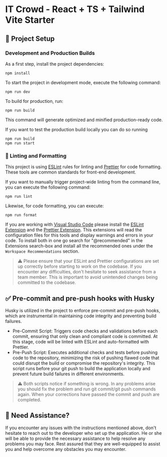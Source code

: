 # IT Crowd - React + TS + Tailwind Vite Starter

## 🚀 Project Setup

### Development and Production Builds

As a first step, install the project dependencies:

```
npm install
```

To start the project in development mode, execute the following command:

```
npm run dev
```

To build for production, run:

```
npm run build
```

This command will generate optimized and minified production-ready code.

If you want to test the production build locally you can do so running

```
npm run build
npm run start
```

### 🧹 Linting and Formatting

This project is using [ESLint](https://eslint.org/) rules for linting and [Prettier](https://prettier.io/) for code formatting. These tools are common standards for front-end development.

If you want to manually trigger project-wide linting from the command line, you can execute the following command:

```
npm run lint
```

Likewise, for code formatting, you can execute:

```
npm run format
```

If you are working with [Visual Studio Code](https://code.visualstudio.com/) please install the [ESLint Extension](https://marketplace.visualstudio.com/items?itemName=dbaeumer.vscode-eslint) and the [Prettier Extension](https://marketplace.visualstudio.com/items?itemName=esbenp.prettier-vscode).
This extensions will read the configuration files for this tools and display warnings and errors in your code.
To install both in one go search for "@recommended" in the Extensions search-box and install all the recommended ones under the `Workspace Recommendations` section. <br/>

> ⚠️ Please ensure that your ESLint and Prettier configurations are set up correctly before starting to work on the codebase. If you encounter any difficulties, don't hesitate to seek assistance from a team member. This is important to avoid unintended changes being committed to the codebase.

## ✅ Pre-commit and pre-push hooks with Husky

Husky is utilized in the project to enforce pre-commit and pre-push hooks, which are instrumental in maintaining code integrity and preventing build failures.

- Pre-Commit Script:
  Triggers code checks and validations before each commit, ensuring that only clean and compliant code is committed.
  At this stage, code will be linted with ESLint and auto-formatted with Prettier.
- Pre-Push Script:
  Executes additional checks and tests before pushing code to the repository, minimizing the risk of pushing flawed code that could disrupt the build or compromise the repository's integrity. This script runs before your git push to build the application locally and prevent future build failures in different environments.

> ⚠️ Both scripts notice if something is wrong. In any problems arise you should fix the problem and run git commit/git push commands again. When your corrections have passed the commit and push are completed.

## 🙋 Need Assistance?

If you encounter any issues with the instructions mentioned above, don't hesitate to reach out to the developer who set up the application. He or she will be able to provide the necessary assistance to help resolve any problems you may face. Rest assured that they are well-equipped to assist you and help overcome any obstacles you may encounter.
